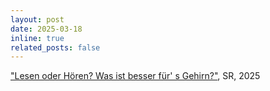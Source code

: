 ```yaml
---
layout: post
date: 2025-03-18
inline: true
related_posts: false
---
```

<a href="https://www.sr-mediathek.de/index.php?seite=7&id=151376" target="_blank" rel="noopener noreferrer">"Lesen oder Hören? Was ist besser für' s Gehirn?"</a>, SR, 2025
